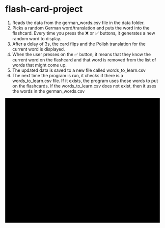 # flash-card-project
1. Reads the data from the german_words.csv file in the data folder.
2. Picks a random German word/translation and puts the word into the flashcard. Every time you press the ❌ or ✅ buttons, it generates a new random word to display.
3. After a delay of 3s, the card flips and the Polish translation for the current word is displayed.
4. When the user presses on the ✅ button, it means that they know the current word on the flashcard and that word is removed from the list of words that might come up.
5. The updated data is saved to a new file called words_to_learn.csv
6. The next time the program is run, it checks if there is a words_to_learn.csv file. If it exists, the program uses those words to put on the flashcards. 
If the words_to_learn.csv does not exist, then it uses the words in the german_words.csv

![](https://github.com/chlorin3/flash-card-project/blob/master/flashy.gif)
